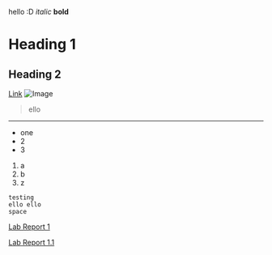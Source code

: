 hello
:D
*italic*
**bold**
# Heading 1
## Heading 2
[Link](http://hi.com)
![Image](https://images4.alphacoders.com/113/1130246.jpg)
> ello
---
* one
* 2
* 3
1. a
2. b
3. z
```
testing
ello ello
space
```
[Lab Report 1](https://ceciliatruong.github.io/cse15l-lab-report/lab-report-1-week-0.html)

[Lab Report 1.1](https://ceciliatruong.github.io/cse15l-lab-report/lab-report-1-week-1.html)
